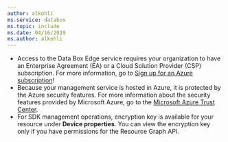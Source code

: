 ```yaml
---
author: alkohli
ms.service: databox  
ms.topic: include
ms.date: 04/16/2019
ms.author: alkohli
---
```


- Access to the Data Box Edge service requires your organization to have an Enterprise Agreement (EA) or a Cloud Solution Provider (CSP) subscription. For more information, go to [Sign up for an Azure subscription](https://azure.microsoft.com/resources/videos/sign-up-for-microsoft-azure/)!
- Because your management service is hosted in Azure, it is protected by the Azure security features. For more information about the security features provided by Microsoft Azure, go to the [Microsoft Azure Trust Center](https://azure.microsoft.com/support/trust-center/security/).
- For SDK management operations, encryption key is available for your resource under **Device properties**. You can view the encryption key only if you have permissions for the Resource Graph API.